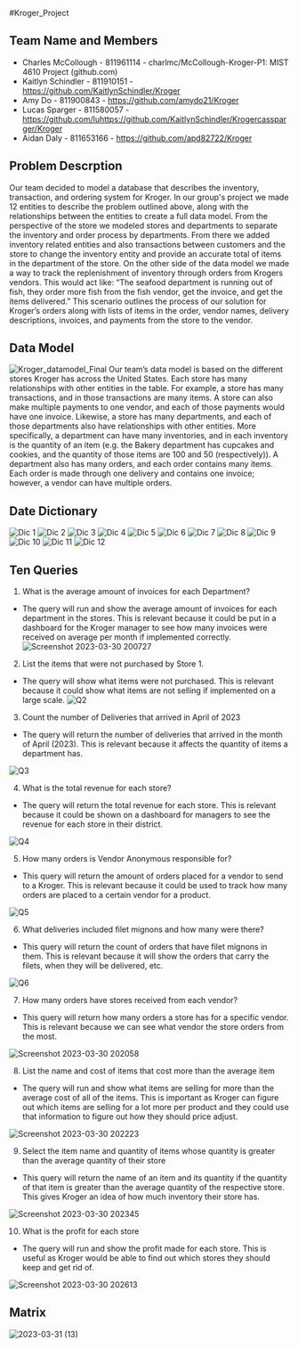 #Kroger_Project

## Team Name and Members

- Charles McCollough - 811961114 - charlmc/McCollough-Kroger-P1: MIST 4610 Project (github.com)
- Kaitlyn Schindler - 811910151 - https://github.com/KaitlynSchindler/Kroger
- Amy Do - 811900843 - https://github.com/amydo21/Kroger
- Lucas Sparger - 811580057 - https://github.com/luhttps://github.com/KaitlynSchindler/Krogercassparger/Kroger
- Aidan Daly - 811653166 - https://github.com/apd82722/Kroger 

## Problem Descrption

Our team decided to model a database that describes the inventory, transaction, and ordering system for Kroger. In our group's project we made 12 entities to describe the problem outlined above, along with the relationships between the entities to create a full data model. From the perspective of the store we modeled stores and departments to separate the inventory and order process by departments. From there we added inventory related entities and also transactions between customers and the store to change the inventory entity and provide an accurate total of items in the department of the store. On the other side of the data model we made a way to track the replenishment of inventory through orders from Krogers vendors. This would act like: “The seafood department is running out of fish, they order more fish from the fish vendor, get the invoice, and get the items delivered.” This scenario outlines the process of our solution for Kroger’s orders along with lists of items in the order, vendor names, delivery descriptions, invoices, and payments from the store to the vendor. 

## Data Model

![Kroger_datamodel_Final](https://user-images.githubusercontent.com/128402148/229185416-c6468df9-a700-4e02-8461-8a9008ffbeed.png)
Our team’s data model is based on the different stores Kroger has across the United States. Each store has many relationships with other entities in the table. For example, a store has many transactions, and in those transactions are many items. A store can also make multiple payments to one vendor, and each of those payments would have one invoice. Likewise, a store has many departments, and each of those departments also have relationships with other entities. More specifically, a department can have many inventories, and in each inventory is the quantity of an item (e.g. the Bakery department has cupcakes and cookies, and the quantity of those items are 100 and 50 (respectively)). A department also has many orders, and each order contains many items. Each order is made through one delivery and contains one invoice; however, a vendor can have multiple orders.

## Date Dictionary

![Dic 1](https://user-images.githubusercontent.com/91034834/229182016-ecabb3cf-a992-4787-b8c1-d1e17f6c8617.PNG)
![Dic 2](https://user-images.githubusercontent.com/91034834/229182042-704c4992-7455-4f6b-a870-581c6831b3f6.PNG)
![Dic 3](https://user-images.githubusercontent.com/91034834/229182065-ae7f4074-ec6c-4680-a826-f49d1358c461.PNG)
![Dic 4](https://user-images.githubusercontent.com/91034834/229182078-c40383fb-13c0-4c93-95f2-331a7c1bb5bb.PNG)
![Dic 5](https://user-images.githubusercontent.com/91034834/229182093-55b74d30-52b0-4510-a71e-dfb25ccf6d16.PNG)
![Dic 6](https://user-images.githubusercontent.com/91034834/229182103-93ef2b9f-b0ee-4199-b430-8bd625dcc9a3.PNG)
![Dic 7](https://user-images.githubusercontent.com/91034834/229182113-5c97bbc9-3b4a-4d32-afab-ca2ef01424d7.PNG)
![Dic 8](https://user-images.githubusercontent.com/91034834/229182126-c4dc44eb-635b-41d4-962d-057c197e6406.PNG)
![Dic 9](https://user-images.githubusercontent.com/91034834/229182134-aeb05bb7-df49-40d8-8c6b-00457521edc1.PNG)
![Dic 10](https://user-images.githubusercontent.com/91034834/229182155-2689d36e-ab42-4953-a560-ea141d6b078b.PNG)
![Dic 11](https://user-images.githubusercontent.com/91034834/229182173-25f26457-01b3-4629-be93-b026bf410729.PNG)
![Dic 12](https://user-images.githubusercontent.com/91034834/229182196-664bd209-68c8-4a60-a5f8-082d6550670f.PNG)

## Ten Queries

1. What is the average amount of invoices for each Department? 
- The query will run and show the average amount of invoices for each department in the stores. This is relevant because it could be put in a dashboard for the Kroger manager to see how many invoices were received on average per month if implemented correctly.
![Screenshot 2023-03-30 200727](https://user-images.githubusercontent.com/91034834/229184159-64aa25fc-4657-4d67-a970-0f8f483c5339.png)
2. List the items that were not purchased by Store 1.
- The query will show what items were not purchased. This is relevant because it could show what items are not selling if implemented on a large scale. 
![Q2](https://user-images.githubusercontent.com/91034834/229184234-8f143427-4e7f-4edb-93cd-8ea81ff98c0c.png)
3. Count the number of Deliveries that arrived in April of 2023
- The query will return the number of deliveries that arrived in the month of April (2023). This is relevant because it affects the quantity of items a department has.

![Q3](https://user-images.githubusercontent.com/91034834/229184241-c7798c8b-47af-4e82-8dc8-e622810be37f.png)

4. What is the total revenue for each store?
- The query will return the total revenue for each store. This is relevant because it could be shown on a dashboard for managers to see the revenue for each store in their district. 

![Q4](https://user-images.githubusercontent.com/91034834/229184255-d07624d9-e743-4c5b-977a-cb9d59eeb35d.png)

5. How many orders is Vendor Anonymous responsible for?
- This query will return the amount of orders placed for a vendor to send to a Kroger. This is relevant because it could be used to track how many orders are placed to a certain vendor for a product. 

![Q5](https://user-images.githubusercontent.com/91034834/229184267-9a4ad41b-3e7b-4729-afb7-00950f683332.png)

6. What deliveries included filet mignons and how many were there?
- This query will return the count of orders that have filet mignons in them. This is relevant because it will show the orders that carry the filets, when they will be delivered, etc. 

![Q6](https://user-images.githubusercontent.com/91034834/229184287-898d282d-6b12-4188-a566-1e6128732971.png)

7. How many orders have stores received from each vendor?
- This query will return how many orders a store has for a specific vendor. This is relevant because we can see what vendor the store orders from the most. 

![Screenshot 2023-03-30 202058](https://user-images.githubusercontent.com/91034834/229184423-bfe99b7e-013f-4dd9-9cb6-c72c8611edd4.png)

8. List the name and cost of items that cost more than the average item
- The query will run and show what items are selling for more than the average cost of all of the items. This is important as Kroger can figure out which items are selling for a lot more per product and they could use that information to figure out how they should price adjust.

![Screenshot 2023-03-30 202223](https://user-images.githubusercontent.com/91034834/229184451-e63d6bf6-8d7a-4593-ae66-1b58c08219aa.png)

9. Select the item name and quantity of items whose quantity is greater than the average quantity of their store
- This query will return the name of an item and its quantity if the quantity of that item is greater than the average quantity of the respective store. This gives Kroger an idea of how much inventory their store has. 

![Screenshot 2023-03-30 202345](https://user-images.githubusercontent.com/91034834/229184475-2f61e50d-60e5-4c55-a44c-87a8da7eab7d.png)

10. What is the profit for each store
- The query will run and show the profit made for each store. This is useful as Kroger would be able to find out which stores they should keep and get rid of.

![Screenshot 2023-03-30 202613](https://user-images.githubusercontent.com/91034834/229184493-5eaf98b9-7fd2-4f62-94bc-b07603dfe8d4.png)


## Matrix

![2023-03-31 (13)](https://user-images.githubusercontent.com/128402291/229186991-7fadb6c7-a7c7-48f3-924b-3c0dce69b00c.png)


